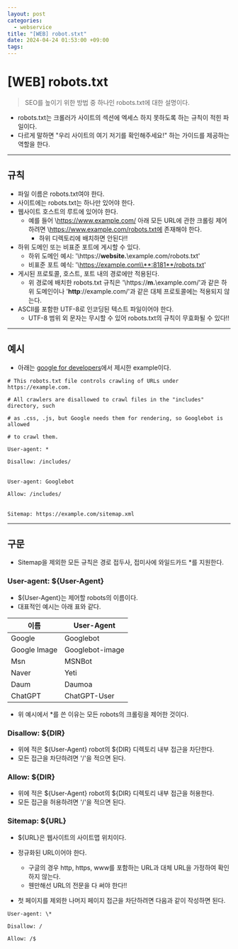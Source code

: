 ```yaml
---
layout: post
categories:
  - webservice
title: "[WEB] robot.stxt"
date: 2024-04-24 01:53:00 +09:00
tags:
---
```

# \[WEB] robots.txt

>SEO를 높이기 위한 방법 중 하나인 robots.txt에 대한 설명이다.

- robots.txt는 크롤러가 사이트의 섹션에 엑세스 하지 못하도록 하는 규칙이 적힌 파일이다.
- 다르게 말하면 \"우리 사이트의 여기 저기를 확인해주세요!" 하는 가이드를 제공하는 역할을 한다.

---

## 규칙

- 파일 이름은 robots.txt여야 한다.
- 사이트에는 robots.txt는 하나만 있어야 한다.
- 웹사이트 호스트의 루트에 있어야 한다.
	- 예를 들어 \https://www.example.com/ 아래 모든 URL에 관한 크롤링 제어하려면  \https://www.example.com/robots.txt에 존재해야 한다.
		- 하위 디렉토리에 배치하면 안된다!!
- 하위 도메인 또는 비표준 포트에 게시할 수 있다.
	- 하위 도메인 예시: '\https://**website.**\example\.com/robots.txt'
	- 비표준 포트 예식: '\https://example.com\\**:8181**/robots.txt'
- 게시된 프로토콜, 호스트, 포트 내의 경로에만 적용된다.
	- 위 경로에 배치한 robots.txt 규칙은 '\https://**m.**\example\.com/'과 같은 하위 도메인이나 '**http**://example.com/'과 같은 대체 프로토콜에는 적용되지 않는다.
- ASCII를 포함한 UTF-8로 인코딩된 텍스트 파일이어야 한다.
	- UTF-8 범위 외 문자는 무시할 수 있어 robots.txt의 규칙이 무효화될 수 있다!!

--- 

## 예시

- 아래는 [google for developers](https://developers.google.com/search/docs/crawling-indexing/robots/robots_txt?hl=ko)에서 제시한 example이다.

`# This robots.txt file controls crawling of URLs under https://example.com.`

`# All crawlers are disallowed to crawl files in the "includes" directory, such`

`# as .css, .js, but Google needs them for rendering, so Googlebot is allowed`

`# to crawl them.`

`User-agent: *`

`Disallow: /includes/`

\
`User-agent: Googlebot`

`Allow: /includes/`

\
`Sitemap: https://example.com/sitemap.xml`

---

## 구문

- Sitemap을 제외한 모든 규칙은 경로 접두사, 접미사에 와일드카드 \*를 지원한다.

### User-agent: ${User-Agent}

- ${User-Agent}는 제어할 robots의 이름이다.
- 대표적인 예시는 아래 표와 같다.

| 이름           | User-Agent      |
| ------------ | --------------- |
| Google       | Googlebot       |
| Google Image | Googlebot-image |
| Msn          | MSNBot          |
| Naver        | Yeti            |
| Daum         | Daumoa          |
| ChatGPT      | ChatGPT-User    |

- 위 예시에서 \*를 쓴 이유는 모든 robots의 크롤링을 제어한 것이다.

### Disallow: ${DIR}
- 위에 적은 ${User-Agent} robot의 ${DIR} 디렉토리 내부 접근을 차단한다.
- 모든 접근을 차단하려면 \'/'을 적으면 된다.

### Allow: ${DIR}
- 위에 적은 ${User-Agent} robot의 ${DIR} 디렉토리 내부 접근을 허용한다.
- 모든 접근을 허용하려면 \'/'을 적으면 된다.

### Sitemap: ${URL}
- ${URL}은 웹사이트의 사이트맵 위치이다.
- 정규화된 URL이어야 한다.
	- 구글의 경우 http, https, www를 포함하는 URL과 대체 URL을 가정하여 확인하지 않는다.
	- 웬만해선 URL의 전문을 다 써야 한다!!

- 첫 페이지를 제외한 나머지 페이지 접근을 차단하려면 다음과 같이 작성하면 된다.

`User-agent: \*`

`Disallow: /`

`Allow: /$`
